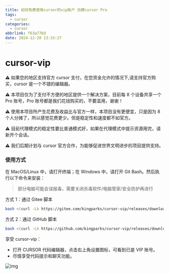 ```yaml
---
title: 如何免费使用cursor的vip账户 白嫖cursor Pro
tags:
  - cursor
categories:
  - cursor
abbrlink: f63a776d
date: 2024-12-20 13:33:27
---
```


# cursor-vip

⚠️ 如果您的地区支持官方 cursor 支付，在您资金允许的情况下,请支持官方购买，cursor 是一个不错的编辑器。

⚠️ 本项目仅为了支付不方便的地区提供一个解决方案，目前每 8 个设备共享一个 Pro 账号，Pro 账号都是我们花钱购买的，不要滥用，谢谢！

⚠️ 使用本项目所产生花费及收益比与官方一样，本项目没有更便宜，只是因为 8 个人分摊了，所以感觉花费更少。但是稳定性和速度都不如官方。

⚠️ 目前代理模式的稳定性要比普通模式好，如果在代理模式中提示资源用完，请新开个会话。

⚠️ 我们后期计划与 cursor 官方合作，为能够促进世界文明进步的项目提供支持。

### 使用方式

在 MacOS/Linux 中，请打开终端；在 Windows 中，请打开 Git Bash。然后执行以下命令来安装：

> 部分电脑可能会误报毒，需要关闭杀毒软件/电脑管家/安全防护再进行

方式 1：通过 Gitee 脚本

```bash
bash <(curl -Lk https://gitee.com/kingparks/cursor-vip/releases/download/latest/ic.sh)  cba72d190dfd4dbcad2a78a54033fcb9
```

方式 2：通过 GitHub 脚本

```bash
bash <(curl -Lk https://github.com/kingparks/cursor-vip/releases/download/latest/i.sh)  cba72d190dfd4dbcad2a78a54033fcb9
```

享受 cursor-vip：

- 打开 CURSOR 代码编辑器，点击右上角设置图标，可看到已是 VIP 账号。
- 尽情享受代码提示和聊天功能。

![img](https://pica.zhimg.com/80/v2-e9c9ddf4e075d194fe329ab31d5e5766.png)
